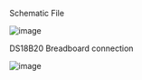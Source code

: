 Schematic File

![image](https://github.com/MMemon2003/HealthProject2024/assets/146339735/9e5c30f7-fa56-4faa-9431-0a0cf6cf4fff)

DS18B20 Breadboard connection

![image](https://github.com/MMemon2003/HealthProject2024/assets/146339735/cea6acfc-282a-4c2d-902f-42c50c673886)

